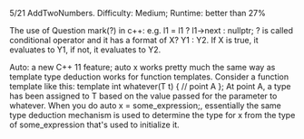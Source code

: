 5/21 
AddTwoNumbers. Difficulty: Medium; Runtime: better than 27%

The use of Question mark(?) in c++:
e.g. l1 = l1 ? l1->next : nullptr;
? is called conditional operator and it has a format of X? Y1 : Y2. If X is true, it evaluates to Y1, if not, it evaluates to Y2.

Auto: a new C++ 11 feature; 
auto x works pretty much the same way as template type deduction works for function templates. Consider a function template like this:
template<class T>
int whatever(T t) { 
    // point A
};
At point A, a type has been assigned to T based on the value passed for the parameter to whatever. When you do auto x = some_expression;, essentially the same type deduction mechanism is used to determine the type for x from the type of some_expression that's used to initialize it.
